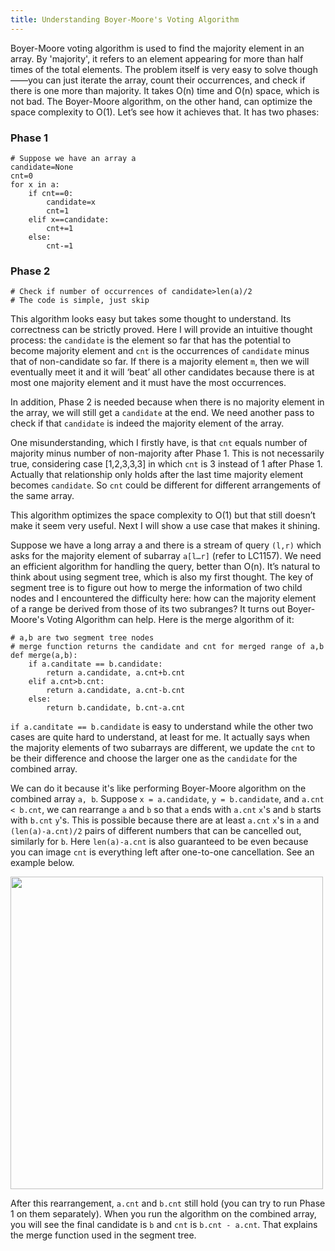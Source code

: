 ```yaml
---
title: Understanding Boyer-Moore's Voting Algorithm
---
```


Boyer-Moore voting algorithm is used to find the majority element in an array. By 'majority',
it refers to an element appearing for more than half times of the total elements. 
The problem itself is very easy to solve though——you can just iterate the array,
count their occurrences, and check if there is one more than majority. 
It takes O(n) time and O(n) space, which is not bad. 
The Boyer-Moore algorithm, on the other hand, can optimize the space complexity to O(1).
Let’s see how it achieves that. It has two phases:

### Phase 1
```
# Suppose we have an array a
candidate=None
cnt=0
for x in a:
    if cnt==0:
        candidate=x
        cnt=1
    elif x==candidate:
        cnt+=1
    else:
        cnt-=1
```
### Phase 2
```
# Check if number of occurrences of candidate>len(a)/2
# The code is simple, just skip
```
This algorithm looks easy but takes some thought to understand. 
Its correctness can be strictly proved. Here I will provide an 
intuitive thought process: the `candidate` is the element so 
far that has the potential to become majority element 
and `cnt` is the occurrences of `candidate` minus 
that of non-candidate so far. If there is a majority element `m`, 
then we will eventually meet it and it will ‘beat’ all 
other candidates because there is at most one majority element 
and it must have the most occurrences.

In addition, Phase 2 is needed because when there is no majority
element in the array, we will still get a `candidate` at the end. 
We need another pass to check if that `candidate` is indeed the 
majority element of the array. 

One misunderstanding, which I firstly have, is that 
`cnt` equals number of majority minus number of non-majority
after Phase 1. This is not necessarily true, 
considering case [1,2,3,3,3] in which `cnt` is 3 instead of 1 after Phase 1.
Actually that relationship only holds after the last time 
majority element becomes 
`candidate`. So `cnt` could be different for different arrangements of the 
same array.


This algorithm optimizes the space complexity to O(1) but
that still doesn’t make it seem very useful.
Next I will show a use case that makes it shining.

Suppose we have a long array a and there is a stream of 
query `(l,r)` which asks for the majority element of subarray `a[l…r]`
(refer to LC1157). We need an efficient algorithm for handling
the query, better than O(n). It’s natural to think about
using segment tree, which is also my first thought. 
The key of segment tree is to figure out how to merge the 
information of two child nodes and I encountered the 
difficulty here: how can the majority element
of a range be derived from those of its two subranges?
It turns out Boyer-Moore's Voting Algorithm can help. 
Here is the merge algorithm of it:

```
# a,b are two segment tree nodes
# merge function returns the candidate and cnt for merged range of a,b
def merge(a,b):
    if a.canditate == b.candidate:
        return a.candidate, a.cnt+b.cnt
    elif a.cnt>b.cnt:
        return a.candidate, a.cnt-b.cnt
    else:
        return b.candidate, b.cnt-a.cnt
```
`if a.canditate == b.candidate` is easy to understand while the
other two cases are quite hard to understand,
at least for me. It actually says when the majority elements 
of two subarrays are 
different, we update the `cnt`
to be their difference and choose the larger one as the `candidate`
for the combined array. 

We can do it because it's like performing Boyer-Moore algorithm on the 
combined array `a, b`. Suppose `x = a.candidate`, 
`y = b.candidate`, and `a.cnt < b.cnt`, we can rearrange 
`a` and `b` so that `a` ends with 
`a.cnt` `x`'s and `b` starts with `b.cnt` `y`'s. This is possible 
because there are at least
`a.cnt` `x`'s in `a` and `(len(a)-a.cnt)/2` pairs of 
different numbers that can be cancelled out, similarly for `b`.
Here `len(a)-a.cnt` is also guaranteed to be even because you
can image `cnt` is everything left after one-to-one cancellation. See an
example below.

<img src="/images/moore.jpg" width="500">

After this rearrangement, `a.cnt` and `b.cnt` still hold (you can try to run Phase 1 on them separately).
When you run the algorithm on the combined array, you will see
the final candidate is `b` and `cnt` is `b.cnt - a.cnt`. That
explains the merge function used in the segment tree.








         
 
